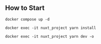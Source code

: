 ## How to Start

`docker compose up -d`

`docker exec -it nuxt_project yarn install`

`docker exec -it nuxt_project yarn dev -o`